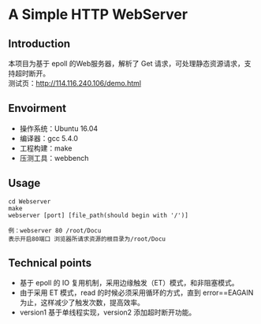 # A Simple HTTP WebServer
## Introduction
本项目为基于 epoll 的Web服务器，解析了 Get 请求，可处理静态资源请求，支持超时断开。  
测试页：http://114.116.240.106/demo.html
## Envoirment
* 操作系统：Ubuntu 16.04
* 编译器：gcc 5.4.0
* 工程构建：make
* 压测工具：webbench
## Usage
```
cd Webserver
make
webserver [port] [file_path(should begin with '/')]

例：webserver 80 /root/Docu
表示开启80端口 浏览器所请求资源的根目录为/root/Docu
```
## Technical points
* 基于 epoll 的 IO 复用机制，采用边缘触发（ET）模式，和非阻塞模式。
* 由于采用 ET 模式，read 的时候必须采用循环的方式，直到 error==EAGAIN 为止，这样减少了触发次数，提高效率。   
* version1 基于单线程实现，version2 添加超时断开功能。  


